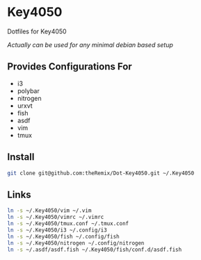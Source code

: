 # Key4050

Dotfiles for Key4050

_Actually can be used for any minimal debian based setup_

## Provides Configurations For

- i3
- polybar
- nitrogen
- urxvt
- fish
- asdf
- vim
- tmux

## Install

```sh
git clone git@github.com:theRemix/Dot-Key4050.git ~/.Key4050
```

## Links

```sh
ln -s ~/.Key4050/vim ~/.vim
ln -s ~/.Key4050/vimrc ~/.vimrc
ln -s ~/.Key4050/tmux.conf ~/.tmux.conf
ln -s ~/.Key4050/i3 ~/.config/i3
ln -s ~/.Key4050/fish ~/.config/fish
ln -s ~/.Key4050/nitrogen ~/.config/nitrogen
ln -s ~/.asdf/asdf.fish ~/.Key4050/fish/conf.d/asdf.fish
```
